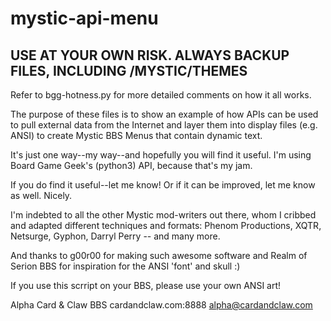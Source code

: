 # mystic-api-menu

USE AT YOUR OWN RISK. ALWAYS BACKUP FILES, INCLUDING /MYSTIC/THEMES 
---
Refer to bgg-hotness.py for more detailed comments on how it all works.

The purpose of these files is to show an example of how APIs can be used
to pull external data from the Internet and layer them into display 
files (e.g. ANSI) to create Mystic BBS Menus that contain dynamic text.

It's just one way--my way--and hopefully you will find it useful. I'm using
Board Game Geek's (python3) API, because that's my jam.

If you do find it useful--let me know! Or if it can be improved, 
let me know as well. Nicely.

I'm indebted to all the other Mystic mod-writers out there, whom I cribbed
and adapted different techniques and formats: Phenom Productions, XQTR, 
Netsurge, Gyphon, Darryl Perry -- and many more.

And thanks to g00r00 for making such awesome software and Realm of Serion BBS
for inspiration for the ANSI 'font' and skull :)

If you use this scrript on your BBS, please use your own ANSI art!

Alpha
Card & Claw BBS
cardandclaw.com:8888
alpha@cardandclaw.com
